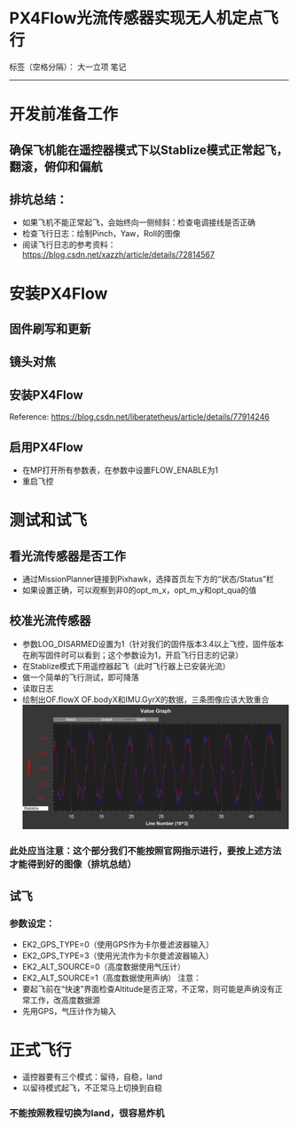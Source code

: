 ﻿# PX4Flow光流传感器实现无人机定点飞行

标签（空格分隔）： 大一立项 笔记

---

# 开发前准备工作
## 确保飞机能在遥控器模式下以Stablize模式正常起飞，翻滚，俯仰和偏航
## 排坑总结：
- 如果飞机不能正常起飞，会始终向一侧倾斜：检查电调接线是否正确
- 检查飞行日志：绘制Pinch，Yaw，Roll的图像
- 阅读飞行日志的参考资料：https://blog.csdn.net/xazzh/article/details/72814567

# 安装PX4Flow
## 固件刷写和更新
## 镜头对焦
## 安装PX4Flow
Reference: https://blog.csdn.net/liberatetheus/article/details/77914246
## 启用PX4Flow
- 在MP打开所有参数表，在参数中设置FLOW_ENABLE为1
- 重启飞控
# 测试和试飞
## 看光流传感器是否工作
- 通过MissionPlanner链接到Pixhawk，选择首页左下方的“状态/Status”栏
- 如果设置正确，可以观察到非0的opt_m_x，opt_m_y和opt_qua的值
## 校准光流传感器
- 参数LOG_DISARMED设置为1（针对我们的固件版本3.4以上飞控，固件版本在刷写固件时可以看到；这个参数设为1，开启飞行日志的记录）
- 在Stablize模式下用遥控器起飞（此时飞行器上已安装光流）
- 做一个简单的飞行测试，即可降落
- 读取日志
- 绘制出OF.flowX OF.bodyX和IMU.GyrX的数据，三条图像应该大致重合
![](./img/OF-roll-calibration.png)

### 此处应当注意：这个部分我们不能按照官网指示进行，要按上述方法才能得到好的图像（排坑总结）
## 试飞
### 参数设定：
- EK2_GPS_TYPE=0（使用GPS作为卡尔曼滤波器输入）
- EK2_GPS_TYPE=3（使用光流作为卡尔曼滤波器输入）
- EK2_ALT_SOURCE=0（高度数据使用气压计）
- EK2_ALT_SOURCE=1（高度数据使用声纳）
注意：
- 要起飞前在“快速”界面检查Altitude是否正常，不正常，则可能是声纳没有正常工作，改高度数据源
- 先用GPS，气压计作为输入
# 正式飞行
- 遥控器要有三个模式：留待，自稳，land
- 以留待模式起飞，不正常马上切换到自稳
### 不能按照教程切换为land，很容易炸机






